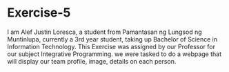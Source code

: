 # Exercise-5

I am Alef Justin Loresca, a student from Pamantasan ng Lungsod ng Muntinlupa, currently a 3rd year student, taking up Bachelor of Science in Information Technology. This Exercise was assigned by our Professor for our subject Integrative Programming. we were tasked to do a webpage that will display our team profile, image, details on each person.
